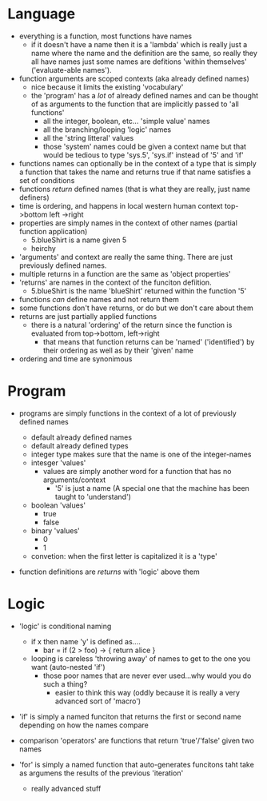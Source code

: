 # Language
- everything is a function, most functions have names
    - if it doesn't have a name then it is a 'lambda' which is really just a name where the name and the definition are the same, so really they all have names just some names are defitions 'within themselves' ('evaluate-able names').
- function arguments are scoped contexts (aka already defined names)
    - nice because it limits the existing 'vocabulary'
    - the 'program' has a _lot_ of already defined names and can be thought of as arguments to the function that are implicitly passed to 'all functions'
        - all the integer, boolean, etc... 'simple value' names
        - all the branching/looping 'logic' names
        - all the 'string litteral' values
        - those 'system' names could be given a context name but that would be tedious to type 'sys.5', 'sys.if' instead of '5' and 'if'
- functions names can optionally be in the context of a type that is simply a function that takes the name and returns true if that name satisfies a set of conditions
- functions _return_ defined names  (that is what they are really, just name definers)
- time is ordering, and happens in local western human context top->bottom left ->right
- properties are simply names in the context of other names (partial function application)
    - 5.blueShirt is a name given 5
    - heirchy
- 'arguments' and context are really the same thing. There are just previously defined names.
- multiple returns in a function are the same as 'object properties'
- 'returns' are names in the context of the funciton defiition.
    - 5.blueShirt is the name 'blueShirt' returned within the function '5' 
- functions _can_ define names and not return them
- some functions don't have returns, or do but we don't care about them
- returns are just partially applied functions
    - there is a natural 'ordering' of the return since the function is evaluated from top->bottom, left->right
        - that means that function returns can be 'named' ('identified') by their ordering as well as by their 'given' name
- ordering and time are synonimous

# Program
- programs are simply functions in the context of a lot of previously defined names
    - default already defined names
    - default already defined types
    - integer type makes sure that the name is one of the integer-names
    - intesger 'values'
        - values are simply another word for a function that has no arguments/context
            - '5' is just a name (A special one that the machine has been taught to 'understand')
    - boolean 'values'
        - true
        - false
    - binary 'values'
        - 0
        - 1
    - convetion: when the first letter is capitalized it is a 'type'

- function definitions are _returns_ with 'logic' above them

# Logic
- 'logic' is conditional naming
    - if x then name 'y' is defined as....
        - bar = if (2 > foo) -> {
            return alice
        }
    - looping is careless 'throwing away' of names to get to the one you want (auto-nested 'if')
        - those poor names that are never ever used...why would you do such a thing?
            - easier to think this way (oddly because it is really a very advanced sort of 'macro')

- 'if' is simply a named funciton that returns the first or second name depending on how the names compare
- comparison 'operators' are functions that return 'true'/'false' given two names
- 'for' is simply a named function that auto-generates funcitons taht take as argumens the results of the previous 'iteration'
    - really advanced stuff




